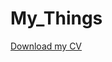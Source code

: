 # My_Things

[Download my CV]([Endre_Vincze.pdf](https://github.com/<your-username>/<repo-name>/raw/main/CV_Endre.pdf))
